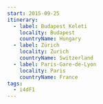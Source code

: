 ```yaml
---
start: 2015-09-25
itinerary:
  - label: Budapest Keleti
    locality: Budapest
    countryName: Hungary
  - label: Zürich
    locality: Zurich
    countryName: Switzerland
  - label: Paris-Gare-de-Lyon
    locality: Paris
    countryName: France
tags:
  - i4dF1
---
```

